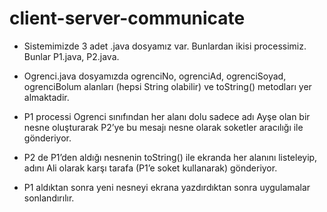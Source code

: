# client-server-communicate

* Sistemimizde 3 adet .java dosyamız var. Bunlardan ikisi processimiz. Bunlar P1.java, P2.java.

* Ogrenci.java dosyamızda ogrenciNo, ogrenciAd, ogrenciSoyad, ogrenciBolum alanları (hepsi String olabilir) ve toString() metodları yer almaktadir.

* P1 processi Ogrenci sınıfından her alanı dolu sadece adı Ayşe olan bir nesne oluşturarak P2’ye bu mesajı nesne olarak soketler aracılığı ile gönderiyor.

* P2 de P1’den aldığı nesnenin toString() ile ekranda her alanını listeleyip, adını Ali olarak karşı tarafa (P1’e soket kullanarak) gönderiyor.

* P1 aldıktan sonra yeni nesneyi ekrana yazdırdıktan sonra uygulamalar sonlandırılır.

